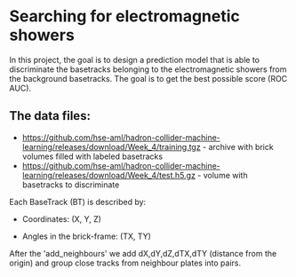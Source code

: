 # Searching for electromagnetic showers

In this project, the goal is to design a prediction model that is able to discriminate the basetracks belonging to the electromagnetic showers from the background basetracks. The goal is to get the best possible score (ROC AUC). 

## The data files:

- https://github.com/hse-aml/hadron-collider-machine-learning/releases/download/Week_4/training.tgz - archive with brick volumes filled with labeled basetracks
- https://github.com/hse-aml/hadron-collider-machine-learning/releases/download/Week_4/test.h5.gz - volume with basetracks to discriminate

Each BaseTrack (BT) is described by:

- Coordinates: (X, Y, Z)

- Angles in the brick-frame: (TX, TY)

After the 'add_neighbours' we add dX,dY,dZ,dTX,dTY (distance from the origin) and group close tracks from neighbour plates into pairs.
